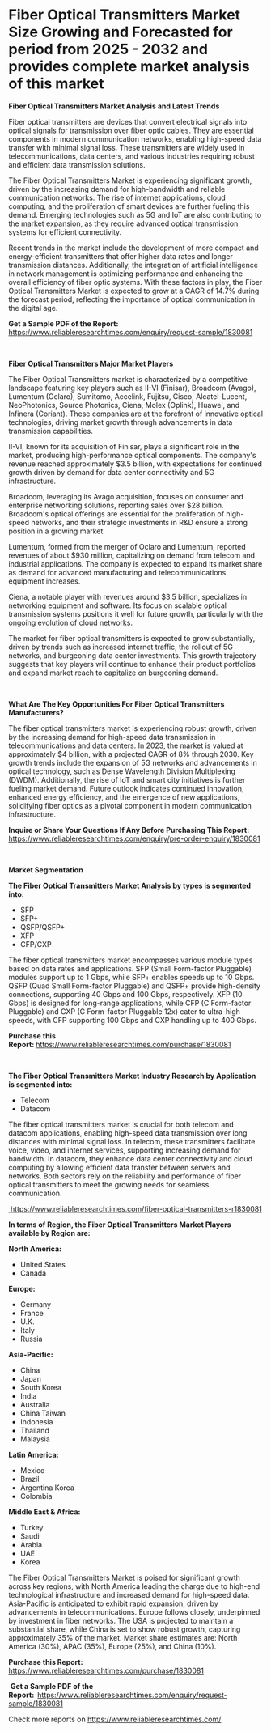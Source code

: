 <p><h1>Fiber Optical Transmitters Market Size Growing and Forecasted for period from 2025 - 2032 and provides complete market analysis of this market</h1></p><p><strong>Fiber Optical Transmitters Market Analysis and Latest Trends</strong></p>
<p><p>Fiber optical transmitters are devices that convert electrical signals into optical signals for transmission over fiber optic cables. They are essential components in modern communication networks, enabling high-speed data transfer with minimal signal loss. These transmitters are widely used in telecommunications, data centers, and various industries requiring robust and efficient data transmission solutions.</p><p>The Fiber Optical Transmitters Market is experiencing significant growth, driven by the increasing demand for high-bandwidth and reliable communication networks. The rise of internet applications, cloud computing, and the proliferation of smart devices are further fueling this demand. Emerging technologies such as 5G and IoT are also contributing to the market expansion, as they require advanced optical transmission systems for efficient connectivity.</p><p>Recent trends in the market include the development of more compact and energy-efficient transmitters that offer higher data rates and longer transmission distances. Additionally, the integration of artificial intelligence in network management is optimizing performance and enhancing the overall efficiency of fiber optic systems. With these factors in play, the Fiber Optical Transmitters Market is expected to grow at a CAGR of 14.7% during the forecast period, reflecting the importance of optical communication in the digital age.</p></p>
<p><strong>Get a Sample PDF of the Report:&nbsp;</strong> <a href="https://www.reliableresearchtimes.com/enquiry/request-sample/1830081?utm_campaign=2189&utm_medium=2&utm_source=Github&utm_content=ia&utm_term=13022025&utm_id=fiber-optical-transmitters">https://www.reliableresearchtimes.com/enquiry/request-sample/1830081</a></p>
<p>&nbsp;</p>
<p><strong>Fiber Optical Transmitters Major Market Players</strong></p>
<p><p>The Fiber Optical Transmitters market is characterized by a competitive landscape featuring key players such as II-VI (Finisar), Broadcom (Avago), Lumentum (Oclaro), Sumitomo, Accelink, Fujitsu, Cisco, Alcatel-Lucent, NeoPhotonics, Source Photonics, Ciena, Molex (Oplink), Huawei, and Infinera (Coriant). These companies are at the forefront of innovative optical technologies, driving market growth through advancements in data transmission capabilities.</p><p>II-VI, known for its acquisition of Finisar, plays a significant role in the market, producing high-performance optical components. The company's revenue reached approximately $3.5 billion, with expectations for continued growth driven by demand for data center connectivity and 5G infrastructure.</p><p>Broadcom, leveraging its Avago acquisition, focuses on consumer and enterprise networking solutions, reporting sales over $28 billion. Broadcom's optical offerings are essential for the proliferation of high-speed networks, and their strategic investments in R&D ensure a strong position in a growing market.</p><p>Lumentum, formed from the merger of Oclaro and Lumentum, reported revenues of about $930 million, capitalizing on demand from telecom and industrial applications. The company is expected to expand its market share as demand for advanced manufacturing and telecommunications equipment increases.</p><p>Ciena, a notable player with revenues around $3.5 billion, specializes in networking equipment and software. Its focus on scalable optical transmission systems positions it well for future growth, particularly with the ongoing evolution of cloud networks.</p><p>The market for fiber optical transmitters is expected to grow substantially, driven by trends such as increased internet traffic, the rollout of 5G networks, and burgeoning data center investments. This growth trajectory suggests that key players will continue to enhance their product portfolios and expand market reach to capitalize on burgeoning demand.</p></p>
<p>&nbsp;</p>
<p><strong>What Are The Key Opportunities For Fiber Optical Transmitters Manufacturers?</strong></p>
<p><p>The fiber optical transmitters market is experiencing robust growth, driven by the increasing demand for high-speed data transmission in telecommunications and data centers. In 2023, the market is valued at approximately $4 billion, with a projected CAGR of 8% through 2030. Key growth trends include the expansion of 5G networks and advancements in optical technology, such as Dense Wavelength Division Multiplexing (DWDM). Additionally, the rise of IoT and smart city initiatives is further fueling market demand. Future outlook indicates continued innovation, enhanced energy efficiency, and the emergence of new applications, solidifying fiber optics as a pivotal component in modern communication infrastructure.</p></p>
<p><strong>Inquire or Share Your Questions If Any Before Purchasing This Report:</strong> <a href="https://www.reliableresearchtimes.com/enquiry/pre-order-enquiry/1830081?utm_campaign=2189&utm_medium=2&utm_source=Github&utm_content=ia&utm_term=13022025&utm_id=fiber-optical-transmitters">https://www.reliableresearchtimes.com/enquiry/pre-order-enquiry/1830081</a></p>
<p>&nbsp;</p>
<p><strong>Market Segmentation</strong></p>
<p><strong>The Fiber Optical Transmitters Market Analysis by types is segmented into:</strong></p>
<p><ul><li>SFP</li><li>SFP+</li><li>QSFP/QSFP+</li><li>XFP</li><li>CFP/CXP</li></ul></p>
<p><p>The fiber optical transmitters market encompasses various module types based on data rates and applications. SFP (Small Form-factor Pluggable) modules support up to 1 Gbps, while SFP+ enables speeds up to 10 Gbps. QSFP (Quad Small Form-factor Pluggable) and QSFP+ provide high-density connections, supporting 40 Gbps and 100 Gbps, respectively. XFP (10 Gbps) is designed for long-range applications, while CFP (C Form-factor Pluggable) and CXP (C Form-factor Pluggable 12x) cater to ultra-high speeds, with CFP supporting 100 Gbps and CXP handling up to 400 Gbps.</p></p>
<p><strong>Purchase this Report:&nbsp;</strong><a href="https://www.reliableresearchtimes.com/purchase/1830081?utm_campaign=2189&utm_medium=2&utm_source=Github&utm_content=ia&utm_term=13022025&utm_id=fiber-optical-transmitters">https://www.reliableresearchtimes.com/purchase/1830081</a></p>
<p>&nbsp;</p>
<p><strong>The Fiber Optical Transmitters Market Industry Research by Application is segmented into:</strong></p>
<p><ul><li>Telecom</li><li>Datacom</li></ul></p>
<p><p>The fiber optical transmitters market is crucial for both telecom and datacom applications, enabling high-speed data transmission over long distances with minimal signal loss. In telecom, these transmitters facilitate voice, video, and internet services, supporting increasing demand for bandwidth. In datacom, they enhance data center connectivity and cloud computing by allowing efficient data transfer between servers and networks. Both sectors rely on the reliability and performance of fiber optical transmitters to meet the growing needs for seamless communication.</p></p>
<p><a href="https://www.reliableresearchtimes.com/fiber-optical-transmitters-r1830081?utm_campaign=2189&utm_medium=2&utm_source=Github&utm_content=ia&utm_term=13022025&utm_id=fiber-optical-transmitters">&nbsp;https://www.reliableresearchtimes.com/fiber-optical-transmitters-r1830081</a></p>
<p><strong>In terms of Region, the Fiber Optical Transmitters Market Players available by Region are:</strong></p>
<p>
    <p> <strong> North America: </strong>
        <ul>
            <li>United States</li>
            <li>Canada</li>
        </ul>
        </p> 
    <p> <strong> Europe: </strong>
        <ul>
            <li>Germany</li>
            <li>France</li>
            <li>U.K.</li>
            <li>Italy</li>
            <li>Russia</li>
        </ul>
        </p> 
    <p> <strong> Asia-Pacific: </strong>
        <ul>
            <li>China</li>
            <li>Japan</li>
            <li>South Korea</li>
            <li>India</li>
            <li>Australia</li>
            <li>China Taiwan</li>
            <li>Indonesia</li>
            <li>Thailand</li>
            <li>Malaysia</li>
        </ul>
        </p> 
    <p> <strong> Latin America: </strong>
        <ul>
            <li>Mexico</li>
            <li>Brazil</li>
            <li>Argentina Korea</li>
            <li>Colombia</li>
        </ul>
        </p> 
    <p> <strong> Middle East & Africa: </strong>
        <ul>
            <li>Turkey</li>
            <li>Saudi</li>
            <li>Arabia</li>
            <li>UAE</li>
            <li>Korea</li>
        </ul>
    </p>
    </p>
<p><p>The Fiber Optical Transmitters Market is poised for significant growth across key regions, with North America leading the charge due to high-end technological infrastructure and increased demand for high-speed data. Asia-Pacific is anticipated to exhibit rapid expansion, driven by advancements in telecommunications. Europe follows closely, underpinned by investment in fiber networks. The USA is projected to maintain a substantial share, while China is set to show robust growth, capturing approximately 35% of the market. Market share estimates are: North America (30%), APAC (35%), Europe (25%), and China (10%).</p></p>
<p><strong>Purchase this Report: </strong><a href="https://www.reliableresearchtimes.com/purchase/1830081?utm_campaign=2189&utm_medium=2&utm_source=Github&utm_content=ia&utm_term=13022025&utm_id=fiber-optical-transmitters">https://www.reliableresearchtimes.com/purchase/1830081</a></p>
<p>&nbsp;<strong>Get a Sample PDF of the Report:&nbsp;&nbsp;</strong><a href="https://www.reliableresearchtimes.com/enquiry/request-sample/1830081?utm_campaign=2189&utm_medium=2&utm_source=Github&utm_content=ia&utm_term=13022025&utm_id=fiber-optical-transmitters">https://www.reliableresearchtimes.com/enquiry/request-sample/1830081</a></p>
<p><strong></strong></p>
<p>Check more reports on <a href="https://www.reliableresearchtimes.com/?utm_campaign=2189&utm_medium=2&utm_source=Github&utm_content=ia&utm_term=13022025&utm_id=fiber-optical-transmitters">https://www.reliableresearchtimes.com/</a></p>